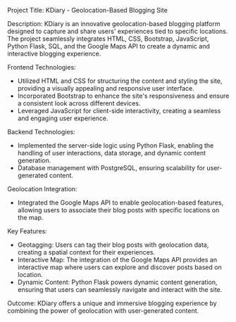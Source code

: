 Project Title: KDiary - Geolocation-Based Blogging Site

Description:
KDiary is an innovative geolocation-based blogging platform designed to capture and share users' experiences tied to specific locations. The project seamlessly integrates HTML, CSS, Bootstrap, JavaScript, Python Flask, SQL, and the Google Maps API to create a dynamic and interactive blogging experience.

Frontend Technologies:
- Utilized HTML and CSS for structuring the content and styling the site, providing a visually appealing and responsive user interface.
- Incorporated Bootstrap to enhance the site's responsiveness and ensure a consistent look across different devices.
- Leveraged JavaScript for client-side interactivity, creating a seamless and engaging user experience.

Backend Technologies:
- Implemented the server-side logic using Python Flask, enabling the handling of user interactions, data storage, and dynamic content generation.
- Database management with PostgreSQL, ensuring scalability for user-generated content.

Geolocation Integration:
- Integrated the Google Maps API to enable geolocation-based features, allowing users to associate their blog posts with specific locations on the map.

Key Features:
- Geotagging: Users can tag their blog posts with geolocation data, creating a spatial context for their experiences.
- Interactive Map: The integration of the Google Maps API provides an interactive map where users can explore and discover posts based on location.
- Dynamic Content: Python Flask powers dynamic content generation, ensuring that users can seamlessly navigate and interact with the site.

Outcome:
KDiary offers a unique and immersive blogging experience by combining the power of geolocation with user-generated content.